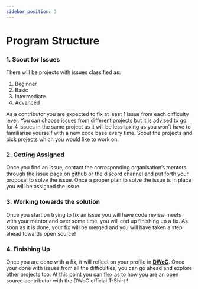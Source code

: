 ```yaml
---
sidebar_position: 3
---
```


# Program Structure

### 1. Scout for Issues

There will be projects with issues classified as:       

1. Beginner
2. Basic
3. Intermediate
4. Advanced

As a contributor you are expected to fix at least 1 issue from each difficulty level. You can choose issues from different projects but it is advised to go for 4 issues in the same project as it will be less taxing as you won’t have to familiarise yourself with a new code base every time.  Scout the projects and pick projects which you would like to work on.

### 2. Getting Assigned

Once you find an issue, contact the corresponding organisation’s mentors through the issue page on github or the discord channel and put forth your proposal to solve the issue. Once a proper plan to solve the issue is in place you will be assigned the issue.

### 3. Working towards the solution

Once you start on trying to fix an issue you will have code review meets with your mentor and over some time, you will end up finishing up a fix. As soon as it is done, your fix will be merged and you will have taken a step ahead towards open source!

### 4. Finishing Up

Once you are done with a fix, it will reflect on your profile in [**DWoC**](https://dwoc.io/). Once your done with issues from all the difficulties, you can go ahead and explore other projects too. At this point you can flex as to how you are an open source contributor with the DWoC official T-Shirt ! 

